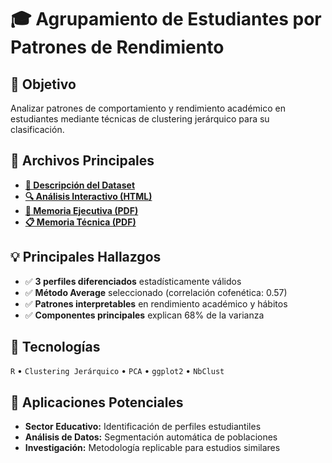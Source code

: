 # 🎓 Agrupamiento de Estudiantes por Patrones de Rendimiento

## 🎯 Objetivo
Analizar patrones de comportamiento y rendimiento académico en estudiantes mediante técnicas de clustering jerárquico para su clasificación.

## 📂 Archivos Principales
- **[💾 Descripción del Dataset](./data/README.md)**
- **[🔍 Análisis Interactivo (HTML)](./code/analisis_clustering.html)**
- **[💼 Memoria Ejecutiva (PDF)](./output/memoria-ejecutiva.pdf)**
- **[📋 Memoria Técnica (PDF)](./code/analisis-clustering.pdf)**

## 💡 Principales Hallazgos
- ✅ **3 perfiles diferenciados** estadísticamente válidos  
- ✅ **Método Average** seleccionado (correlación cofenética: 0.57)  
- ✅ **Patrones interpretables** en rendimiento académico y hábitos  
- ✅ **Componentes principales** explican 68% de la varianza  

## 🔧 Tecnologías
`R` • `Clustering Jerárquico` • `PCA` • `ggplot2` • `NbClust`

## 🔗 Aplicaciones Potenciales
- **Sector Educativo:** Identificación de perfiles estudiantiles
- **Análisis de Datos:** Segmentación automática de poblaciones
- **Investigación:** Metodología replicable para estudios similares
